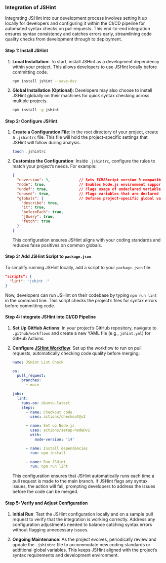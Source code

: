 ### Integration of JSHint

Integrating JSHint into our development process involves setting it up locally for developers and configuring it within the CI/CD pipeline for automated syntax checks on pull requests. This end-to-end integration ensures syntax consistency and catches errors early, streamlining code quality checks from development through to deployment.

#### Step 1: Install JSHint

1. **Local Installation**:
   To start, install JSHint as a development dependency within your project. This allows developers to use JSHint locally before committing code.
   ```bash
   npm install jshint --save-dev
   ```

2. **Global Installation (Optional)**:
   Developers may also choose to install JSHint globally on their machines for quick syntax checking across multiple projects.
   ```bash
   npm install -g jshint
   ```

#### Step 2: Configure JSHint

1. **Create a Configuration File**:
   In the root directory of your project, create a `.jshintrc` file. This file will hold the project-specific settings that JSHint will follow during analysis.
   ```bash
   touch .jshintrc
   ```

2. **Customize the Configuration**:
   Inside `.jshintrc`, configure the rules to match your project’s needs. For example:
   ```json
   {
     "esversion": 9,             // Sets ECMAScript version 9 compatibility
     "node": true,               // Enables Node.js environment support
     "undef": true,              // Flags usage of undeclared variables
     "unused": true,             // Flags variables that are declared but not used
     "globals": {                // Defines project-specific global variables
       "describe": true,
       "it": true,
       "beforeEach": true,
       "jQuery": true,
       "fetch": true
     }
   }
   ```
   This configuration ensures JSHint aligns with your coding standards and reduces false positives on common globals.

#### Step 3: Add JSHint Script to `package.json`

To simplify running JSHint locally, add a script to your `package.json` file:
```json
"scripts": {
  "lint": "jshint ."
}
```
Now, developers can run JSHint on their codebase by typing `npm run lint` in the command line. This script checks the project’s files for syntax errors before committing code.

#### Step 4: Integrate JSHint into CI/CD Pipeline

1. **Set Up GitHub Actions**:
   In your project’s GitHub repository, navigate to `.github/workflows` and create a new YAML file (e.g., `jshint.yml`) for GitHub Actions.

2. **Configure [JSHint Workflow](https://github.com/CMU-313/nodebb-f24-the-turtles/blob/f24/.github/workflows/jshint.yml)**:
   Set up the workflow to run on pull requests, automatically checking code quality before merging:
   ```yaml
   name: JSHint Lint Check

   on:
     pull_request:
       branches:
         - main

   jobs:
     lint:
       runs-on: ubuntu-latest
       steps:
         - name: Checkout code
           uses: actions/checkout@v2

         - name: Set up Node.js
           uses: actions/setup-node@v2
           with:
             node-version: '14'

         - name: Install dependencies
           run: npm install

         - name: Run JSHint
           run: npm run lint
   ```
   This configuration ensures that JSHint automatically runs each time a pull request is made to the main branch. If JSHint flags any syntax issues, the action will fail, prompting developers to address the issues before the code can be merged.

#### Step 5: Verify and Adjust Configuration

1. **Initial Run**:
   Test the JSHint configuration locally and on a sample pull request to verify that the integration is working correctly. Address any configuration adjustments needed to balance catching syntax errors without flagging unnecessary issues.

2. **Ongoing Maintenance**:
   As the project evolves, periodically review and update the `.jshintrc` file to accommodate new coding standards or additional global variables. This keeps JSHint aligned with the project’s syntax requirements and development environment.
